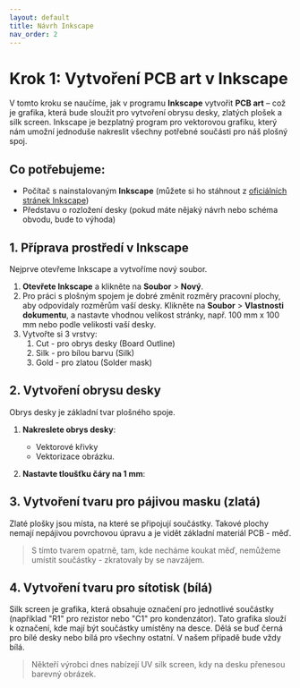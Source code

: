 ```yaml
---
layout: default
title: Návrh Inkscape
nav_order: 2
---
```


# Krok 1: Vytvoření PCB art v Inkscape

V tomto kroku se naučíme, jak v programu **Inkscape** vytvořit **PCB art** – což je grafika, která bude sloužit pro vytvoření obrysu desky, zlatých plošek a silk screen. Inkscape je bezplatný program pro vektorovou grafiku, který nám umožní jednoduše nakreslit všechny potřebné součásti pro náš plošný spoj.

## Co potřebujeme:
- Počítač s nainstalovaným **Inkscape** (můžete si ho stáhnout z [oficiálních stránek Inkscape](https://inkscape.org/))
- Představu o rozložení desky (pokud máte nějaký návrh nebo schéma obvodu, bude to výhoda)

## 1. Příprava prostředí v Inkscape

Nejprve otevřeme Inkscape a vytvoříme nový soubor.

1. **Otevřete Inkscape** a klikněte na **Soubor** > **Nový**.
2. Pro práci s plošným spojem je dobré změnit rozměry pracovní plochy, aby odpovídaly rozměrům vaší desky. Klikněte na **Soubor** > **Vlastnosti dokumentu**, a nastavte vhodnou velikost stránky, např. 100 mm x 100 mm nebo podle velikosti vaší desky.
3. Vytvořte si 3 vrstvy:
   1. Cut - pro obrys desky (Board Outline)
   2. Silk - pro bílou barvu (Silk)
   3. Gold - pro zlatou (Solder mask)

## 2. Vytvoření obrysu desky

Obrys desky je základní tvar plošného spoje.

1. **Nakreslete obrys desky**:
    - Vektorové křivky
    - Vektorizace obrázku.

2. **Nastavte tloušťku čáry na 1 mm**:
    

## 3. Vytvoření tvaru pro pájivou masku (zlatá)

Zlaté plošky jsou místa, na které se připojují součástky. Takové plochy nemají nepájivou povrchovou úpravu a je vidět základní materiál PCB - měď. 
> S tímto tvarem opatrně, tam, kde necháme koukat měď, nemůžeme umístit součástky - zkratovaly by se navzájem.

## 4. Vytvoření tvaru pro sítotisk (bílá)

Silk screen je grafika, která obsahuje označení pro jednotlivé součástky (například "R1" pro rezistor nebo "C1" pro kondenzátor). Tato grafika slouží k označení, kde mají být součástky umístěny na desce. Dělá se buď černá pro bílé desky nebo bílá pro všechny ostatní. V našem případě bude vždy bílá.

> Někteří výrobci dnes nabízejí UV silk screen, kdy na desku přenesou barevný obrázek.